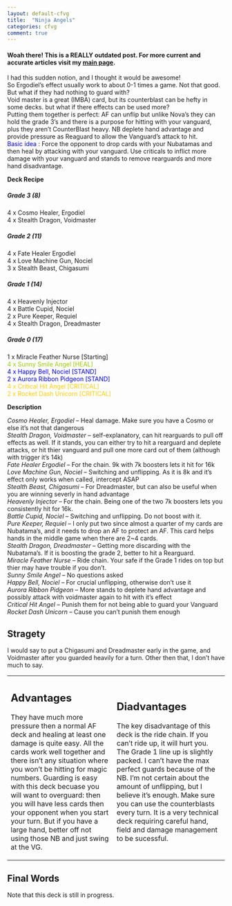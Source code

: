 ```yaml
---
layout: default-cfvg
title:  "Ninja Angels"
categories: cfvg
comment: true
---
```


#### Woah there! This is a REALLY outdated post. For more current and accurate articles visit my [main page](/cfvg).

<p>I had this sudden notion, and I thought it would be awesome!<br />
So Ergodiel&#8217;s effect usually work to about 0-1 times a game. Not that good. But what if they had nothing to guard with?<br />
Void master is a great (IMBA) card, but its counterblast can be hefty in some decks. but what if there effects can be used more?<br />
Putting them together is perfect: AF can unflip but unlike Nova&#8217;s they can hold the grade 3&#8217;s and there is a purpose for hitting with your vanguard, plus they aren&#8217;t CounterBlast heavy. NB deplete hand advantage and provide pressure as Reaguard to allow the Vanguard&#8217;s attack to hit.<br />
<span style="color:#0000ff;">Basic idea</span> : Force the opponent to drop cards with your Nubatamas and then heal by attacking with your vanguard. Use criticals to inflict more damage with your vanguard and stands to remove rearguards and more hand disadvantage.</p><!-- more -->
<p><strong>Deck Recipe</strong></p>
<h5><em>Grade 3 (8)</em></h5>
<p>4 x Cosmo Healer, Ergodiel<br />
4 x Stealth Dragon, Voidmaster</p>
<h5><em>Grade 2 (11)</em></h5>
<p>4 x Fate Healer Ergodiel<br />
4 x Love Machine Gun, Nociel<br />
3 x Stealth Beast, Chigasumi</p>
<h5><em>Grade 1 (14)</em></h5>
<p>4 x Heavenly Injector<br />
4 x Battle Cupid, Nociel<br />
2 x Pure Keeper, Requiel<br />
4 x Stealth Dragon, Dreadmaster</p>
<h5><em>Grade 0 (17)</em></h5>
<p>1 x Miracle Feather Nurse [Starting]<br />
<span style="color:#99cc00;">4 x Sunny Smile Angel [HEAL]</span><br />
<span style="color:#0000ff;">4 x Happy Bell, Nociel [STAND]</span><br />
<span style="color:#0000ff;">2 x Aurora Ribbon Pidgeon [STAND]</span><br />
<span style="color:#ffcc00;">4 x Critical Hit Angel [CRITICAL]</span><br />
<span style="color:#ffcc00;">2 x Rocket Dash Unicorn [CRITICAL]</span></p>
<p><strong>Description</strong></p>
<div><em>Cosmo Healer, Ergodiel</em> &#8211; Heal damage. Make sure you have a Cosmo or else it&#8217;s not that dangerous<br />
<em>Stealth Dragon, Voidmaster</em> &#8211; self-explanatory, can hit rearguards to pull off effects as well. If it stands, you can either try to hit a rearguard and deplete attacks, or hit thier vanguard and pull one more card out of them (although with trigger it&#8217;s 14k)<br />
<em>Fate Healer Ergodiel</em> &#8211; For the chain. 9k with 7k boosters lets it hit for 16k<br />
<em>Love Machine Gun, Nociel</em> &#8211; Switching and unflipping. As it is 8k and it&#8217;s effect only works when called, intercept ASAP<br />
<em>Stealth Beast, Chigasumi</em> &#8211; For Dreadmaster, but can also be useful when you are winning severly in hand advantage<br />
<em>Heavenly Injector</em> &#8211; For the chain. Being one of the two 7k boosters lets you consistently hit for 16k.<br />
<em>Battle Cupid, Nociel</em> &#8211; Switching and unflipping. Do not boost with it.<br />
<em>Pure Keeper, Requiel</em> &#8211; I only put two since almost a quarter of my cards are Nubatama&#8217;s, and it needs to drop an AF to protect an AF. This card helps hands in the middle game when there are 2~4 cards.<br />
<em>Stealth Dragon, Dreadmaster</em> &#8211; Getting more discarding with the Nubatama&#8217;s. If it is boosting the grade 2, better to hit a Rearguard.<br />
<em>Miracle Feather Nurse</em> &#8211; Ride chain. Your safe if the Grade 1 rides on top but thier may have trouble if you don&#8217;t.<br />
<em>Sunny Smile Angel</em> &#8211; No questions asked<br />
<em>Happy Bell, Nociel</em> &#8211; For crucial unflipping, otherwise don&#8217;t use it<br />
<em>Aurora Ribbon Pidgeon</em> &#8211; More stands to deplete hand advantage and possibly attack with voidmaster again to hit with it&#8217;s effect<br />
<em>Critical Hit Angel</em> &#8211; Punish them for not being able to guard your Vanguard<br />
<em>Rocket Dash Unicorn</em> &#8211; Cause you can&#8217;t punish them enough</div>
<h2><strong></strong> <strong>Stragety</strong></h2>
<p>I would say to put a Chigasumi and Dreadmaster early in the game, and Voidmaster after you guarded heavily for a turn. Other then that, I don&#8217;t have much to say.</p>
<table>
<tbody>
<tr>
<td>
<h2><strong>Advantages</strong></h2>
<p>They have much more pressure then a normal AF deck and healing at least one damage is quite easy. All the cards work well together and there isn&#8217;t any situation where you won&#8217;t be hitting for magic numbers. Guarding is easy with this deck becuase you will want to overguard: then you will have less cards then your opponent when you start your turn. But if you have a large hand, better off not using those NB and just swing at the VG.</td>
<td>
<h2><strong>Diadvantages</strong></h2>
<p>The key disadvantage of this deck is the ride chain. If you can&#8217;t ride up, it will hurt you. The Grade 1 line up is slightly packed. I can&#8217;t have the max perfect guards because of the NB. I&#8217;m not certain about the amount of unflipping, but I believe it&#8217;s enough. Make sure you can use the counterblasts every turn. It is a very technical deck requiring careful hand, field and damage management to be sucessful.</td>
</tr>
</tbody>
</table>
<h2><strong>Final Words</strong></h2>
<p>Note that this deck is still in progress.<i class="fa fa-stop"></i></p>